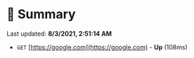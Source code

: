 # 📖 Summary
Last updated: **8/3/2021, 2:51:14 AM**

- `GET` [https://google.com](https://google.com) - **Up** (108ms)
